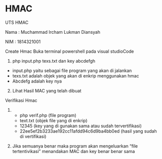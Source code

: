 # HMAC
UTS HMAC


Nama : Muchammad Ircham Lukman Diansyah

NIM  : 1814321001

Create Hmac 
Buka terminal powershell pada visual studioCode 
1.	php input.php texs.txt dan key abcdefgh
  - input.php yaitu sebagai file program yang akan di jalankan 
  -	texs.txt adalah objek yang akan di enkrip menggunakan hmac
  - Abcdefg  adalah key nya 
 
 
2.	Lihat Hasil MAC yang telah dibuat

Verifikasi Hmac 

1.	- php verif.php (file program)
    - text.txt      (objek file yang di enkrip)
    - 12345          (key yang di gunakan sama atau sudah tervertifikasi)
    - 22ee5ef2b3233ae192cc11afdd94c6d9ba4bb0ed  (hasil yang sudah di vertifikasi)
 
2.	Jika semuanya benar maka program akan mengeluarkan “file tertentivikasi” menandakan MAC dan key benar benar sama
